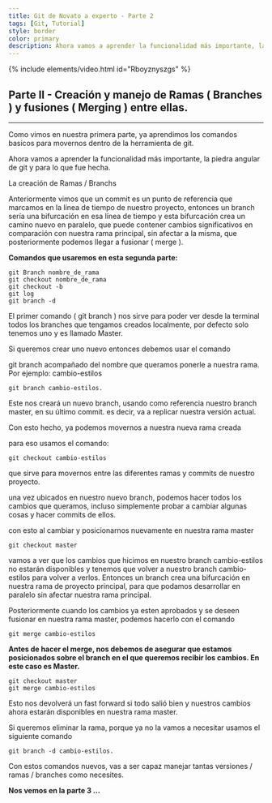 ```yaml
---
title: Git de Novato a experto - Parte 2
tags: [Git, Tutorial]
style: border
color: primary
description: Ahora vamos a aprender la funcionalidad más importante, la piedra angular de git y para lo que fue hecha, La creación de Ramas / Branches.
---
```


{% include elements/video.html id="Rboyznyszgs" %}

## Parte II - Creación y manejo de Ramas ( Branches ) y fusiones ( Merging ) entre ellas.
----------

Como vimos en nuestra primera parte, ya aprendimos los comandos basicos para movernos dentro de la herramienta de git.

Ahora vamos a aprender la funcionalidad más importante, la piedra angular de git y para lo que fue hecha.

La creación de Ramas / Branchs

Anteriormente vimos que un commit es un punto de referencia que marcamos en la línea de tiempo de nuestro proyecto, entonces un branch sería una bifurcación en esa línea de tiempo y esta bifurcación crea un camino nuevo en paralelo, que puede contener cambios significativos en comparación con nuestra rama principal, sin afectar a la misma, que posteriormente podemos llegar a fusionar ( merge ).

**Comandos que usaremos en esta segunda parte:**

```terminal
git Branch nombre_de_rama
git checkout nombre_de_rama
git checkout -b
git log
git branch -d
```

El primer comando ( git branch ) nos sirve para poder ver desde la terminal
todos los branches que tengamos creados localmente, por defecto solo tenemos uno y es llamado Master.

Si queremos crear uno nuevo entonces debemos usar el comando

git branch acompañado del nombre que queramos ponerle a nuestra rama.
Por ejemplo: cambio-estilos

```terminal
git branch cambio-estilos.
```

Este nos creará un nuevo branch, usando como referencia nuestro branch master, en su último commit. es decir, va a replicar nuestra versión actual.

Con esto hecho, ya podemos movernos a nuestra nueva rama creada

para eso usamos el comando:

```terminal
git checkout cambio-estilos
```

que sirve para movernos entre las diferentes ramas y commits de nuestro proyecto.

una vez ubicados en nuestro nuevo branch, podemos hacer todos los cambios que queramos, incluso simplemente probar a cambiar algunas cosas y hacer commits de ellos.

con esto al cambiar y posicionarnos nuevamente en nuestra rama master

```terminal
git checkout master
```

vamos a ver que los cambios que hicimos en nuestro branch cambio-estilos
no estarán disponibles y tenemos que volver a nuestro branch cambio-estilos para volver a verlos. Entonces un branch crea una bifurcación en nuestra rama de proyecto principal, para que podamos desarrollar en paralelo sin afectar nuestra rama principal.

Posteriormente cuando los cambios ya esten aprobados y se deseen fusionar en nuestra rama master, podemos hacerlo con el comando

```terminal
git merge cambio-estilos
```

**Antes de hacer el merge, nos debemos de asegurar que estamos posicionados sobre el branch en el que queremos recibir los cambios. En este caso es Master.**

```terminal
git checkout master
git merge cambio-estilos
```

Esto nos devolverá un fast forward si todo salió bien y nuestros cambios ahora estarán disponibles en nuestra rama master.

Si queremos eliminar la rama, porque ya no la vamos a necesitar usamos el siguiente comando

```terminal
git branch -d cambio-estilos.
```

Con estos comandos nuevos, vas a ser capaz manejar tantas versiones / ramas / branches como necesites.

**Nos vemos en la parte 3 ...**
